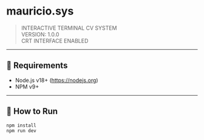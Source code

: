 # mauricio.sys

> INTERACTIVE TERMINAL CV SYSTEM  
> VERSION: 1.0.0  
> CRT INTERFACE ENABLED  

---

## 🧰 Requirements

- Node.js v18+ (https://nodejs.org)
- NPM v9+

---

## 🚀 How to Run

```bash
npm install
npm run dev
